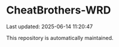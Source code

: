 # CheatBrothers-WRD

Last updated: 2025-06-14 11:20:47

This repository is automatically maintained.
